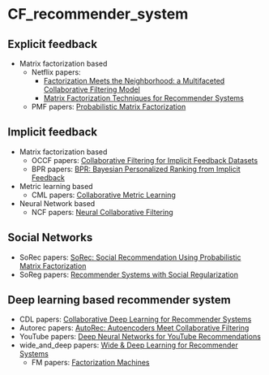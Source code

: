 # CF_recommender_system

## Explicit feedback
- Matrix factorization based
	- Netflix papers: 
		- [Factorization Meets the Neighborhood: a Multifaceted Collaborative Filtering Model](https://dl.acm.org/doi/pdf/10.1145/1401890.1401944)
		- [Matrix Factorization Techniques for Recommender Systems](https://datajobs.com/data-science-repo/Recommender-Systems-%5bNetflix%5d.pdf)
	- PMF papers: [Probabilistic Matrix Factorization](https://papers.nips.cc/paper/2007/file/d7322ed717dedf1eb4e6e52a37ea7bcd-Paper.pdf)
## Implicit feedback
- Matrix factorization based
	- OCCF papers: [Collaborative Filtering for Implicit Feedback Datasets](http://yifanhu.net/PUB/cf.pdf)
	- BPR papers: [BPR: Bayesian Personalized Ranking from Implicit Feedback](https://arxiv.org/pdf/1205.2618.pdf)
- Metric learning based
	- CML papers: [Collaborative Metric Learning](http://www.cs.cornell.edu/~ylongqi/paper/HsiehYCLBE17.pdf)
- Neural Network based
	- NCF papers: [Neural Collaborative Filtering](https://arxiv.org/pdf/1708.05031.pdf)

## Social Networks
- SoRec papers: [SoRec: Social Recommendation Using Probabilistic Matrix Factorization](http://web.cs.ucla.edu/~yzsun/classes/2014Spring_CS7280/Papers/Recommendation/paper_cikm08_sorec_hao.pdf)
- SoReg papers: [Recommender Systems with Social Regularization](https://dennyzhou.github.io/papers/RSR.pdf)

## Deep learning based recommender system
- CDL papers: [Collaborative Deep Learning for Recommender Systems](http://www.wanghao.in/paper/KDD15_CDL.pdf)
- Autorec papers: [AutoRec: Autoencoders Meet Collaborative Filtering](http://users.cecs.anu.edu.au/~u5098633/papers/www15.pdf)
- YouTube papers: [Deep Neural Networks for YouTube Recommendations](https://static.googleusercontent.com/media/research.google.com/ko//pubs/archive/45530.pdf)
- wide_and_deep papers: [Wide & Deep Learning for Recommender Systems](https://arxiv.org/abs/1606.07792)
	- FM papers: [Factorization Machines](https://ieeexplore.ieee.org/document/5694074)
